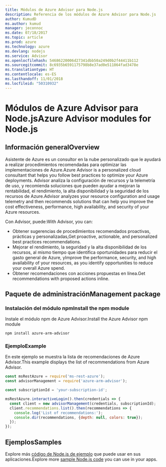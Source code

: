 ```yaml
---
title: Módulos de Azure Advisor para Node.js
description: Referencia de los módulos de Azure Advisor para Node.js
author: KumudD
ms.author: kumud
manager: jeconnoc
ms.date: 07/18/2017
ms.topic: article
ms.prod: azure
ms.technology: azure
ms.devlang: nodejs
ms.service: Advisor
ms.openlocfilehash: 54686220006d27341dbb50a249d0b2f44411b112
ms.sourcegitcommit: 8c6935b6591175798b8e37ad0e511864fad3478e
ms.translationtype: HT
ms.contentlocale: es-ES
ms.lasthandoff: 11/01/2018
ms.locfileid: "50310932"
---
```

# <a name="azure-advisor-modules-for-nodejs"></a><span data-ttu-id="1ed89-103">Módulos de Azure Advisor para Node.js</span><span class="sxs-lookup"><span data-stu-id="1ed89-103">Azure Advisor modules for Node.js</span></span>

## <a name="overview"></a><span data-ttu-id="1ed89-104">Información general</span><span class="sxs-lookup"><span data-stu-id="1ed89-104">Overview</span></span>

<span data-ttu-id="1ed89-105">Asistente de Azure es un consultor en la nube personalizado que le ayudará a realizar procedimientos recomendadas para optimizar las implementaciones de Azure.</span><span class="sxs-lookup"><span data-stu-id="1ed89-105">Azure Advisor is a personalized cloud consultant that helps you follow best practices to optimize your Azure deployments.</span></span> <span data-ttu-id="1ed89-106">Advisor analiza la configuración de recursos y la telemetría de uso, y recomienda soluciones que pueden ayudar a mejoran la rentabilidad, el rendimiento, la alta disponibilidad y la seguridad de los recursos de Azure.</span><span class="sxs-lookup"><span data-stu-id="1ed89-106">Advisor analyzes your resource configuration and usage telemetry and then recommends solutions that can help you improve the cost effectiveness, performance, high availability, and security of your Azure resources.</span></span>

<span data-ttu-id="1ed89-107">Con Advisor, puede:</span><span class="sxs-lookup"><span data-stu-id="1ed89-107">With Advisor, you can:</span></span>
- <span data-ttu-id="1ed89-108">Obtener sugerencias de procedimientos recomendados proactivas, prácticas y personalizadas,</span><span class="sxs-lookup"><span data-stu-id="1ed89-108">Get proactive, actionable, and personalized best practices recommendations.</span></span>
- <span data-ttu-id="1ed89-109">Mejorar el rendimiento, la seguridad y la alta disponibilidad de los recursos, al mismo tiempo que identifica oportunidades para reducir el gasto general de Azure, y</span><span class="sxs-lookup"><span data-stu-id="1ed89-109">Improve the performance, security, and high availability of your resources, as you identify opportunities to reduce your overall Azure spend.</span></span>
- <span data-ttu-id="1ed89-110">Obtener recomendaciones con acciones propuestas en línea.</span><span class="sxs-lookup"><span data-stu-id="1ed89-110">Get recommendations with proposed actions inline.</span></span>

## <a name="management-package"></a><span data-ttu-id="1ed89-111">Paquete de administración</span><span class="sxs-lookup"><span data-stu-id="1ed89-111">Management package</span></span>

### <a name="install-the-npm-module"></a><span data-ttu-id="1ed89-112">Instalación del módulo npm</span><span class="sxs-lookup"><span data-stu-id="1ed89-112">Install the npm module</span></span>

<span data-ttu-id="1ed89-113">Instale el módulo npm de Azure Advisor.</span><span class="sxs-lookup"><span data-stu-id="1ed89-113">Install the Azure Advisor npm module</span></span>

```bash
npm install azure-arm-advisor
```

### <a name="example"></a><span data-ttu-id="1ed89-114">Ejemplo</span><span class="sxs-lookup"><span data-stu-id="1ed89-114">Example</span></span>

<span data-ttu-id="1ed89-115">En este ejemplo se muestra la lista de recomendaciones de Azure Advisor.</span><span class="sxs-lookup"><span data-stu-id="1ed89-115">This example displays the list of recommendations from Azure Advisor.</span></span>

```javascript
const msRestAzure = require('ms-rest-azure');
const advisorManagement = require('azure-arm-advisor');

const subscriptionId = 'your-subscription-id';

msRestAzure.interactiveLogin().then(credentials => {
  const client = new advisorManagement(credentials, subscriptionId);
  client.recommendations.list().then(recommendations => {
    console.log('List of recommendations:');
    console.dir(recommendations, {depth: null, colors: true});
  });
});
```

## <a name="samples"></a><span data-ttu-id="1ed89-116">Ejemplos</span><span class="sxs-lookup"><span data-stu-id="1ed89-116">Samples</span></span>

<span data-ttu-id="1ed89-117">Explore más [código de Node.js de ejemplo](https://azure.microsoft.com/resources/samples/?platform=nodejs) que puede usar en sus aplicaciones.</span><span class="sxs-lookup"><span data-stu-id="1ed89-117">Explore more [sample Node.js code](https://azure.microsoft.com/resources/samples/?platform=nodejs) you can use in your apps.</span></span>
